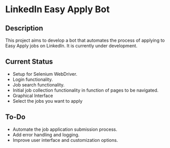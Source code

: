 # LinkedIn Easy Apply Bot

## Description

This project aims to develop a bot that automates the process of applying to Easy Apply jobs on LinkedIn. It is currently under development.

## Current Status

- Setup for Selenium WebDriver.
- Login functionality.
- Job search functionality.
- Initial job collection functionality in function of pages to be navigated.
- Graphical Interface
- Select the jobs you want to apply

## To-Do

- Automate the job application submission process.
- Add error handling and logging.
- Improve user interface and customization options.
